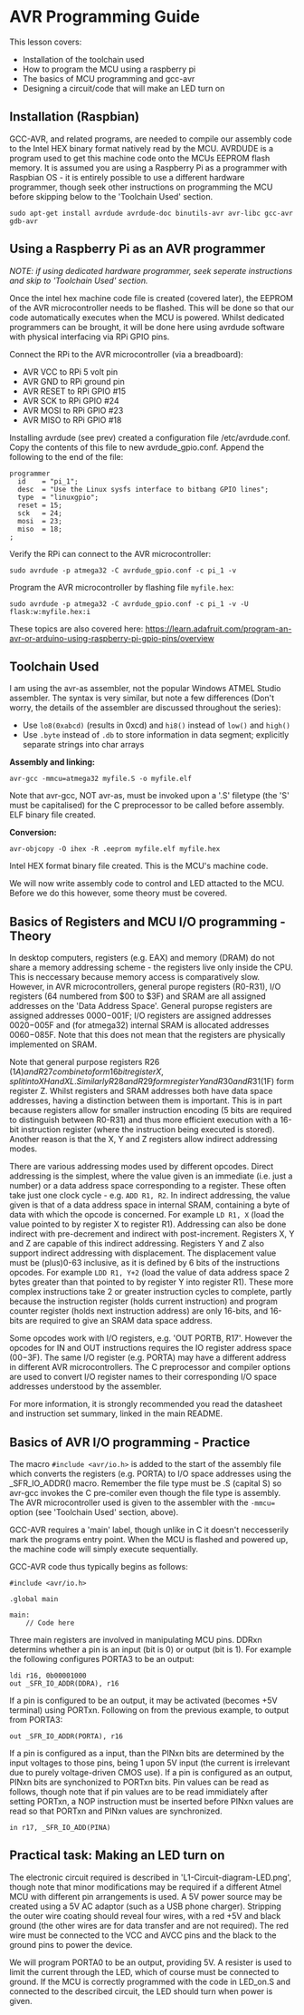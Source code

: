 AVR Programming Guide
=====================

This lesson covers:
 - Installation of the toolchain used
 - How to program the MCU using a raspberry pi
 - The basics of MCU programming and gcc-avr 
 - Designing a circuit/code that will make an LED turn on

Installation (Raspbian)
-----------------------

GCC-AVR, and related programs, are needed to compile our assembly code to the
Intel HEX binary format natively read by the MCU. AVRDUDE is a program used to
get this machine code onto the MCUs EEPROM flash memory. It is assumed you are
using a Raspberry Pi as a programmer with Raspbian OS - it is entirely
possible to use a different hardware programmer, though seek other instructions
on programming the MCU before skipping below to the 'Toolchain Used' section.

```
sudo apt-get install avrdude avrdude-doc binutils-avr avr-libc gcc-avr gdb-avr
```

Using a Raspberry Pi as an AVR programmer
-----------------------------------------

_NOTE: if using dedicated hardware programmer, seek seperate instructions
and skip to 'Toolchain Used' section._

Once the intel hex machine code file is created (covered later), the EEPROM of 
the AVR microcontroller needs to be flashed. This will be done so that our
code automatically executes when the MCU is powered. Whilst dedicated 
programmers can be brought, it will be done here using avrdude software with 
physical interfacing via RPi GPIO pins.

Connect the RPi to the AVR microcontroller (via a breadboard):
 - AVR VCC to RPi 5 volt pin
 - AVR GND to RPi ground pin
 - AVR RESET to RPi GPIO #15
 - AVR SCK to RPi GPIO #24
 - AVR MOSI to RPi GPIO #23
 - AVR MISO to RPi GPIO #18

Installing avrdude (see prev) created a configuration file /etc/avrdude.conf.
Copy the contents of this file to new avrdude\_gpio.conf. Append the following
to the end of the file:

```
programmer
  id    = "pi_1";
  desc  = "Use the Linux sysfs interface to bitbang GPIO lines";
  type  = "linuxgpio";
  reset = 15;
  sck   = 24;
  mosi  = 23;
  miso  = 18;
;
```

Verify the RPi can connect to the AVR microcontroller:

``` 
sudo avrdude -p atmega32 -C avrdude_gpio.conf -c pi_1 -v
```

Program the AVR microcontroller by flashing file `myfile.hex`:

```
sudo avrdude -p atmega32 -C avrdude_gpio.conf -c pi_1 -v -U flask:w:myfile.hex:i
```

These topics are also covered here: 
https://learn.adafruit.com/program-an-avr-or-arduino-using-raspberry-pi-gpio-pins/overview

Toolchain Used
--------------

I am using the avr-as assembler, not the popular Windows ATMEL Studio 
assembler. The syntax is very similar, but note a few differences
(Don't worry, the details of the assembler are discussed throughout the series):
 - Use `lo8(0xabcd)` (results in 0xcd) and `hi8()` instead of `low()` 
   and `high()`
 - Use `.byte` instead of `.db` to store information in data segment;
   explicitly separate strings into char arrays 

**Assembly and linking:**

```
avr-gcc -mmcu=atmega32 myfile.S -o myfile.elf
```

Note that avr-gcc, NOT avr-as, must be invoked upon a '.S' filetype (the 'S'
must be capitalised) for the C preprocessor to be called before assembly.
ELF binary file created.

**Conversion:**

```
avr-objcopy -O ihex -R .eeprom myfile.elf myfile.hex
```

Intel HEX format binary file created. This is the MCU's machine code.

We will now write assembly code to control and LED attacted to the MCU. Before
we do this however, some theory must be covered.

Basics of Registers and MCU I/O programming - Theory
----------------------------------------------------

In desktop computers, registers (e.g. EAX) and memory (DRAM) do not share a 
memory addressing scheme - the registers live only inside the CPU. This is
neccessary because memory access is comparatively slow. However, in AVR
microcontrollers, general purope registers (R0-R31), I/O registers
(64 numbered from $00 to $3F) and SRAM are all assigned addresses on the
'Data Address Space'. General puropse registers are assigned addresses
$0000-$001F; I/O registers are assigned addresses $0020-$005F and (for 
atmega32) internal SRAM is allocated addresses $0060-$085F. Note that this
does not mean that the registers are physically implemented on SRAM.

Note that general purpose registers R26 ($1A) and R27 combine to form
16 bit register X, split into XH and XL. Similarly R28 and R29 form
register Y and R30 and R31 ($1F) form register Z. Whilst registers and
SRAM addresses both have data space addresses, having a distinction 
between them is important. This is in part because registers allow for
smaller instruction encoding (5 bits are required to distinguish between
R0-R31) and thus more efficient execution with a 16-bit instruction register
(where the instruction being executed is stored). Another reason is that the
X, Y and Z registers allow indirect addressing modes.

There are various addressing modes used by different opcodes. Direct 
addressing is the simplest, where the value given is an immediate (i.e.
just a number) or a data address space corresponding to a register. 
These often take just one clock cycle - e.g. `ADD R1, R2`. In indirect 
addressing, the value given is that of a data address space in internal SRAM,
containing a byte of data with which the opcode is concerned.
For example `LD R1, X` (load the value pointed to by register X to register
R1). Addressing can also be done indirect with pre-decrement and indirect
with post-increment. Registers X, Y and Z are capable of this indirect
addressing. Registers Y and Z also support indirect addressing with
displacement. The displacement value must be (plus)0-63 inclusive, as it is
defined by 6 bits of the instructions opcodes. For example `LDD R1, Y+2`
(load the value of data address space 2 bytes greater than that pointed to by 
register Y into register R1). These more complex instructions take 2 or 
greater instruction cycles to complete, partly because the instruction
register (holds current instruction) and program counter register (holds next
instruction address) are only 16-bits, and 16-bits are required to give an SRAM 
data space address.

Some opcodes work with I/O registers, e.g. 'OUT PORTB, R17'. However the 
opcodes for IN and OUT instructions requires the IO register address space 
($00-$3F). The same I/O register (e.g. PORTA) may have a different address 
in different AVR microcontrollers. The C preprocessor and compiler options 
are used to convert I/O register names to their corresponding I/O space 
addresses understood by the assembler.

For more information, it is strongly recommended you read the datasheet and
instruction set summary, linked in the main README.

Basics of AVR I/O programming - Practice
----------------------------------------

The macro `#include <avr/io.h>` is added to the start of the assembly 
file which converts the registers (e.g. PORTA) to I/O space addresses using the 
\_SFR\_IO\_ADDR() macro. Remember the file type must be .S (capital S) so avr-gcc 
invokes the C pre-comiler even though the file type is assembly. The AVR 
microcontroller used is given to the assembler with the `-mmcu=` option (see
'Toolchain Used' section, above).

GCC-AVR requires a 'main' label, though unlike in C it doesn't neccesserily
mark the programs entry point. When the MCU is flashed and powered up, the 
machine code will simply execute sequentially.

GCC-AVR code thus typically begins as follows:

```
#include <avr/io.h>

.global main

main:
    // Code here
```

Three main registers are involved in manipulating MCU pins. DDRxn determins 
whether a pin is an input (bit is 0) or output (bit is 1). For example the 
following configures PORTA3 to be an output:

```
ldi r16, 0b00001000
out _SFR_IO_ADDR(DDRA), r16
```

If a pin is configured to be an output, it may be activated (becomes +5V 
terminal) using PORTxn. Following on from the previous example, to output from
PORTA3:

```
out _SFR_IO_ADDR(PORTA), r16
```

If a pin is configured as a input, than the PINxn bits are determined by the
input voltages to those pins, being 1 upon 5V input (the current is irrelevant
due to purely voltage-driven CMOS use). If a pin is configured as an output,
PINxn bits are synchonized to PORTxn bits. Pin values can be read as follows,
though note that if pin values are to be read immidiately after setting PORTxn,
a NOP instruction must be inserted before PINxn values are read so that PORTxn
and PINxn values are synchronized.

```
in r17, _SFR_IO_ADD(PINA)
```

Practical task: Making an LED turn on
-------------------------------------

The electronic circuit required is described in 'L1-Circuit-diagram-LED.png',
though note that minor modifications may be required if a different Atmel MCU
with different pin arrangements is used. A 5V power source may be created using
a 5V AC adaptor (such as a USB phone charger). Stripping the outer wire coating
should reveal four wires, with a red +5V and black ground (the other wires are
for data transfer and are not required). The red wire must be connected to the
VCC and AVCC pins and the black to the ground pins to power the device.

We will program PORTA0 to be an output, providing 5V. A resister is used to 
limit the current through the LED, which of course must be connected to ground.
If the MCU is correctly programmed with the code in LED\_on.S and connected to
the described circuit, the LED should turn when power is given.


